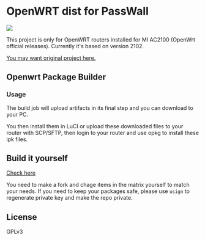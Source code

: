 # OpenWRT dist for PassWall
[![](https://github.com/davidchen6666/openwrt-dist/workflows/Openwrt%20Build%20Bot/badge.svg)](https://github.com/davidchen6666/openwrt-dist/actions)

This project is only for OpenWRT routers installed for MI AC2100 (OpenWrt official releases). Currently it's based on version 2102.

[You may want original project here.](http://openwrt-dist.sourceforge.net)

## Openwrt Package Builder

### Usage
The build job will upload artifacts in its final step and you can download to your PC.

You then install them in LuCI or upload these downloaded files to your router with SCP/SFTP, then login to your router and use opkg to install these ipk files.


## Build it yourself
[Check here](https://github.com/davidchen6666/openwrt-dist/blob/master/.github/workflows/main.yml)

You need to make a fork and chage items in the matrix yourself to match your needs. If you need to keep your packages safe, please use `usign` to regenerate private key and make the repo private.

## License
GPLv3
